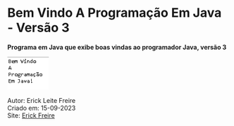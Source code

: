 # Bem Vindo A Programação Em Java - Versão 3

**Programa em Java que exibe boas vindas ao programador Java, versão 3**

![Bem Vindo A Programação Em Java! - Versão 3](bemVindo3.png)

Autor: Erick Leite Freire<br>
Criado em: 15-09-2023<br>
Site: [Erick Freire](https://www.erickfreire.com.br)<br>

